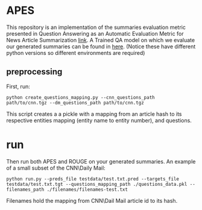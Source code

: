 # APES

This repository is an implementation of the summaries evaluation metric presented in Question Answering as an Automatic Evaluation Metric for News Article Summarization [link](link).
A Trained QA model on which we evaluate our generated summaries can be found in [here](https://github.com/mataney/rc-cnn-dailymail). (Notice these have different python versions so different environments are required) 

## preprocessing

First, run:

`python create_questions_mapping.py --cnn_questions_path path/to/cnn.tgz --dm_questions_path path/to/cnn.tgz`

This script creates a a pickle with a mapping from an article hash to its respective entities mapping (entity name to entity number), and questions.

# run

Then run both APES and ROUGE on your generated summaries. An example of a small subset of the CNN\Daily Mail:

`python run.py --preds_file testdata/test.txt.pred --targets_file testdata/test.txt.tgt --questions_mapping_path ./questions_data.pkl --filenames_path ./filenames/filenames-test.txt`

Filenames hold the mapping from CNN\Dail Mail article id to its hash.
